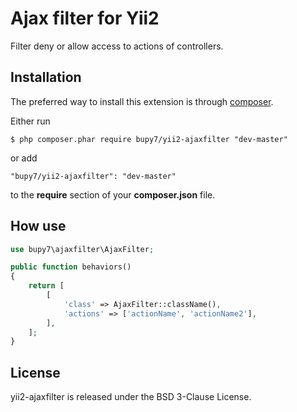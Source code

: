 # Ajax filter for Yii2

Filter deny or allow access to actions of controllers.

## Installation
The preferred way to install this extension is through [composer](http://getcomposer.org/download/).

Either run
```
$ php composer.phar require bupy7/yii2-ajaxfilter "dev-master"
```

or add
```
"bupy7/yii2-ajaxfilter": "dev-master"
```

to the **require** section of your **composer.json** file.

## How use

```php
use bupy7\ajaxfilter\AjaxFilter;

public function behaviors()
{
	return [
		[
			'class' => AjaxFilter::className(),
			'actions' => ['actionName', 'actionName2'],
		],
	];
}
```

## License

yii2-ajaxfilter is released under the BSD 3-Clause License.
